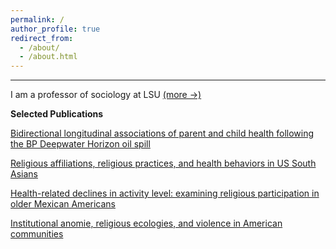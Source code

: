 ```yaml
---
permalink: /
author_profile: true
redirect_from: 
  - /about/
  - /about.html
---
```



-----

I am a professor of sociology at LSU [(more →)](https://sstroope.github.io/about_me)


**Selected Publications**

[Bidirectional longitudinal associations of parent and child health following the BP Deepwater Horizon oil spill](https://doi.org/10.1007/s11111-022-00404-1)

[Religious affiliations, religious practices, and health behaviors in US South Asians](https://doi.org/10.1093/abm/kaaf063)

[Health-related declines in activity level: examining religious participation in older Mexican Americans](https://doi.org/10.1093/geronb/gbaf125)

[Institutional anomie, religious ecologies, and violence in American communities](https://doi.org/10.1093/sf/soaf034)
